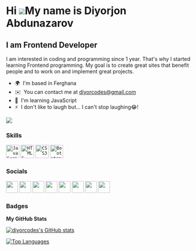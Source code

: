 Hi ![](https://user-images.githubusercontent.com/18350557/176309783-0785949b-9127-417c-8b55-ab5a4333674e.gif)My name is Diyorjon Abdunazarov
============================================================================================================================================

I am Frontend Developer
-----------------------

I am interested in coding and programming since 1 year. That's why I started learning Frontend programming. My goal is to create great sites that benefit people and to work on and implement great projects.

* 🌍  I'm based in Ferghana
* ✉️  You can contact me at [diyorcodes@gmail.com](mailto:diyorcodes@gmail.com)
* 🧠  I'm learning JavaScript
* ⚡  I don't like to laugh but... I can't stop laughing😂!

<a href="https://www.github.com/diyorcodes" target="_blank" rel="noreferrer"><img
src="https://img.shields.io/github/followers/diyorcodes?logo=github&style=for-the-badge&color=0891b2&labelColor=1c1917" /></a>

### Skills


<p align="left">
<code><a href="https://developer.mozilla.org/en-US/docs/Web/JavaScript" target="_blank" rel="noreferrer"><img src="https://raw.githubusercontent.com/danielcranney/readme-generator/main/public/icons/skills/javascript-colored.svg" border-radius="50" width="36" height="36" alt="JavaScript" /></a></code>
<code><a href="https://developer.mozilla.org/en-US/docs/Glossary/HTML5" target="_blank" rel="noreferrer"><img src="https://raw.githubusercontent.com/danielcranney/readme-generator/main/public/icons/skills/html5-colored.svg" width="36" height="36" alt="HTML5" /></a></code>
<code><a href="https://www.w3.org/TR/CSS/#css" target="_blank" rel="noreferrer"><img src="https://raw.githubusercontent.com/danielcranney/readme-generator/main/public/icons/skills/css3-colored.svg" width="36" height="36" alt="CSS3" /></a></code>
<code><a href="https://getbootstrap.com/" target="_blank" rel="noreferrer"><img src="https://raw.githubusercontent.com/danielcranney/readme-generator/main/public/icons/skills/bootstrap-colored.svg" width="36" height="36" alt="Bootstrap" /></a></code>
</p>


### Socials

<p align="left"> <code><a href="https://www.dev.to/diyorcodes" target="_blank" rel="noreferrer"><img src="https://uxwing.com/wp-content/themes/uxwing/download/brands-and-social-media/dev-community-icon.png" width="32" height="32" /></a></code> <code><a href="https://www.facebook.com/profile.php?id=100090418934884" target="_blank" rel="noreferrer"><img src="https://raw.githubusercontent.com/danielcranney/readme-generator/main/public/icons/socials/facebook.svg" width="32" height="32" /></a></code> <code><a href="https://www.github.com/diyorcodes" target="_blank" rel="noreferrer"><img src="https://www.svgrepo.com/show/35001/github.svg" width="32" height="32" /></a></code> <code><a href="http://www.instagram.com/diyor.coder" target="_blank" rel="noreferrer"><img src="https://raw.githubusercontent.com/danielcranney/readme-generator/main/public/icons/socials/instagram.svg" width="32" height="32" /></a></code> <code><a href="https://www.linkedin.com/in/diyor-coder-a6818a267/" target="_blank" rel="noreferrer"><img src="https://raw.githubusercontent.com/danielcranney/readme-generator/main/public/icons/socials/linkedin.svg" width="32" height="32" /></a></code> <code><a href="http://www.medium.com/@abdunazarovdiyorjon09" target="_blank" rel="noreferrer"><img src="https://cdn.iconscout.com/icon/free/png-256/medium-3855923-3201557.png" width="32" height="32" /></a></code> <code><a href="https://www.twitter.com/diyorcodes" target="_blank" rel="noreferrer"><img src="https://raw.githubusercontent.com/danielcranney/readme-generator/main/public/icons/socials/twitter.svg" width="32" height="32" /></a></code> <code><a href="https://www.stackoverflow.com/users/21277662/diyor-codes" target="_blank" rel="noreferrer"><img src="https://raw.githubusercontent.com/danielcranney/readme-generator/main/public/icons/socials/stackoverflow.svg" width="32" height="32" /></a></code></p>

### Badges

<b>My GitHub Stats</b>

<a href="http://www.github.com/diyorcodes"><img src="https://github-readme-stats.vercel.app/api?username=diyorcodes&show_icons=true&hide=stars,&count_private=true&title_color=0891b2&text_color=ffffff&icon_color=0891b2&bg_color=1c1917&hide_border=true&show_icons=true" alt="diyorcodes's GitHub stats" /></a>

<a href="https://github.com/diyorcodes" align="left"><img src="https://github-readme-stats.vercel.app/api/top-langs/?username=diyorcodes&langs_count=10&title_color=0891b2&text_color=ffffff&icon_color=0891b2&bg_color=1c1917&hide_border=true&locale=en&custom_title=Top%20%Languages" alt="Top Languages" /></a>
